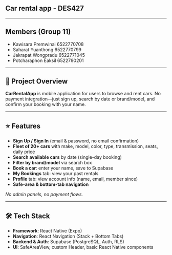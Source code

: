 ## Car rental app - DES427

---

## Members (Group 11)

- Kawisara Premwinai 6522770708
- Saharat Yuanthong 6522770799
- Jakrapat Wongpradu 6522771045
- Potcharaphon Eaksil 6522790201

---

## 🔎 Project Overview

**CarRentalApp** is mobile application for users to browse and rent cars. No payment integration—just sign up, search by date or brand/model, and confirm your booking with your name.

---

## ⭐ Features

- **Sign Up / Sign In** (email & password, no email confirmation)  
- **Fleet of 20+ cars** with make, model, color, type, transmission, seats, daily price  
- **Search available cars** by date (single-day booking)  
- **Filter by brand/model** via search box  
- **Book a car**: enter your name, save to Supabase  
- **My Bookings** tab: view your past rentals  
- **Profile** tab: view account info (name, email, member since)  
- **Safe-area & bottom-tab navigation**  

*No admin panels, no payment flows.*

---

## 🛠 Tech Stack

- **Framework**: React Native (Expo)  
- **Navigation**: React Navigation (Stack + Bottom Tabs)  
- **Backend & Auth**: Supabase (PostgreSQL, Auth, RLS)   
- **UI**: SafeAreaView, custom Header, basic React Native components
